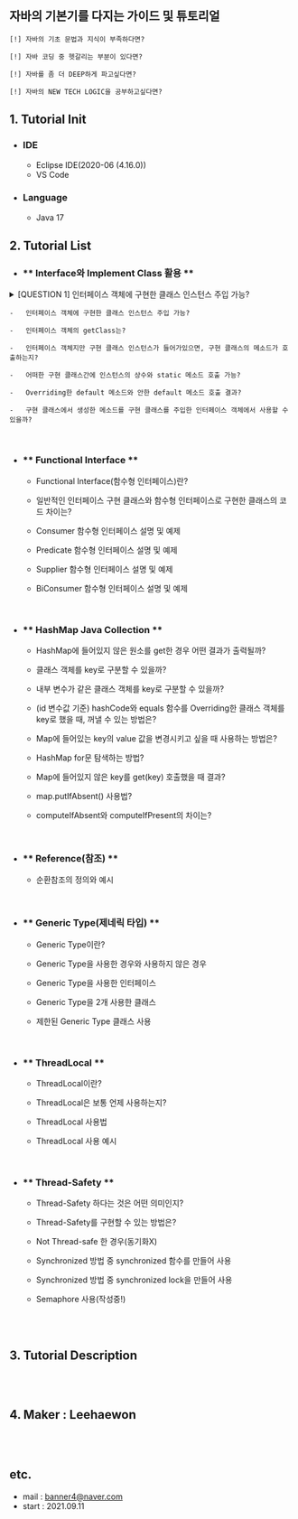 ## 자바의 기본기를 다지는 가이드 및 튜토리얼

    [!] 자바의 기초 문법과 지식이 부족하다면?

    [!] 자바 코딩 중 헷갈리는 부분이 있다면?

    [!] 자바를 좀 더 DEEP하게 파고싶다면?

    [!] 자바의 NEW TECH LOGIC을 공부하고싶다면?

## 1. Tutorial Init

-   ### IDE
    -   Eclipse IDE(2020-06 (4.16.0))
    -   VS Code
-   ### Language
    -   Java 17

## 2. Tutorial List

-   ### ** Interface와 Implement Class 활용 **

<details>
  &nbsp;&nbsp;<summary>[QUESTION 1] 인터페이스 객체에 구현한 클래스 인스턴스 주입 가능?</summary>
  </br>
  &nbsp;&nbsp;<p>[ANSWER] 가능!</p>
</details>


    -   인터페이스 객체에 구현한 클래스 인스턴스 주입 가능?

    -   인터페이스 객체의 getClass는?

    -   인터페이스 객체지만 구현 클래스 인스턴스가 들어가있으면, 구현 클래스의 메소드가 호출하는지?

    -   어떠한 구현 클래스간에 인스턴스의 상수와 static 메소드 호출 가능?

    -   Overriding한 default 메소드와 안한 default 메소드 호출 결과?

    -   구현 클래스에서 생성한 메소드를 구현 클래스를 주입한 인터페이스 객체에서 사용할 수 있을까?

<br/>

-   ### ** Functional Interface **

    -   Functional Interface(함수형 인터페이스)란?

    -   일반적인 인터페이스 구현 클래스와 함수형 인터페이스로 구현한 클래스의 코드 차이는?

    -   Consumer 함수형 인터페이스 설명 및 예제

    -   Predicate 함수형 인터페이스 설명 및 예제

    -   Supplier 함수형 인터페이스 설명 및 예제

    -   BiConsumer 함수형 인터페이스 설명 및 예제

<br/>

-   ### ** HashMap Java Collection **

    -   HashMap에 들어있지 않은 원소를 get한 경우 어떤 결과가 출력될까?

    -   클래스 객체를 key로 구분할 수 있을까?

    -   내부 변수가 같은 클래스 객체를 key로 구분할 수 있을까?

    -   (id 변수값 기준) hashCode와 equals 함수를 Overriding한 클래스 객체를 key로 했을 때, 꺼낼 수 있는 방법은?

    -   Map에 들어있는 key의 value 값을 변경시키고 싶을 때 사용하는 방법은?

    -   HashMap for문 탐색하는 방법?

    -   Map에 들어있지 않은 key를 get(key) 호출했을 때 결과?

    -   map.putIfAbsent() 사용법?

    -   computeIfAbsent와 computeIfPresent의 차이는?

<br/>

-   ### ** Reference(참조) **

    -   순환참조의 정의와 예시

<br/>

-   ### ** Generic Type(제네릭 타입) **

    -   Generic Type이란?

    -   Generic Type을 사용한 경우와 사용하지 않은 경우

    -   Generic Type을 사용한 인터페이스

    -   Generic Type을 2개 사용한 클래스

    -   제한된 Generic Type 클래스 사용

<br/>

-   ### ** ThreadLocal **

    -   ThreadLocal이란?

    -   ThreadLocal은 보통 언제 사용하는지?
    
    -   ThreadLocal 사용법

    -   ThreadLocal 사용 예시

<br/>

-   ### ** Thread-Safety **

    -   Thread-Safety 하다는 것은 어떤 의미인지?

    -   Thread-Safety를 구현할 수 있는 방법은?

    -   Not Thread-safe 한 경우(동기화X)

    -   Synchronized 방법 중 synchronized 함수를 만들어 사용

    -   Synchronized 방법 중 synchronized lock을 만들어 사용

    -   Semaphore 사용(작성중!)

<br/>

<br/>

## 3. Tutorial Description

<br/>
<br/>

## 4. Maker : Leehaewon

<br/>
<br/>

## etc.

-   mail : banner4@naver.com
-   start : 2021.09.11
